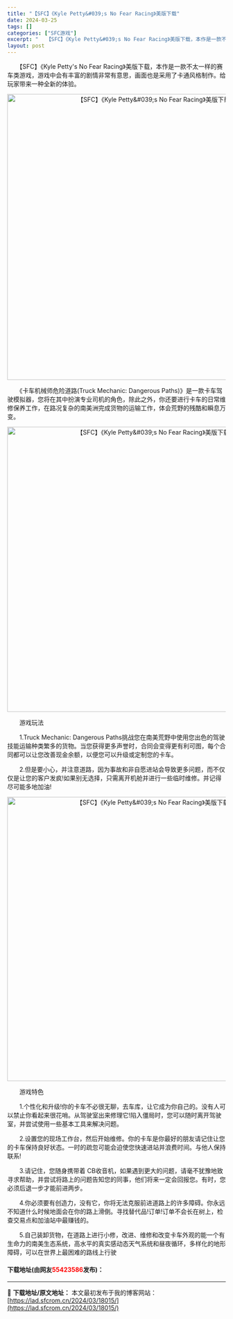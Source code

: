 ```yaml
---
title: "【SFC】《Kyle Petty&#039;s No Fear Racing》美版下载"
date: 2024-03-25
tags: []
categories: ["SFC游戏"]
excerpt: "　　【SFC】《Kyle Petty&#039;s No Fear Racing》美版下载，本作是一款不太一样的赛车类游戏，游戏中会有丰富的剧情非常有意思，画面也是采用了卡通风格制作。给玩家带来一种全新的体验。 　　《卡车机械师危险道路(Truck Mechanic: Dangerous Paths)&hellip;"
layout: post
---
```


 <p>　　【SFC】《Kyle Petty&#39;s No Fear Racing》美版下载，本作是一款不太一样的赛车类游戏，游戏中会有丰富的剧情非常有意思，画面也是采用了卡通风格制作。给玩家带来一种全新的体验。</p> <p align="center"><img align="" border="0" src="https://lad.sfcrom.cn/wp-content/uploads/2024/03/20240324_6600bdaccf76e.png" width="659" alt="【SFC】《Kyle Petty&amp;#039;s No Fear Racing》美版下载" /></p> <p>　　《卡车机械师危险道路(Truck Mechanic: Dangerous Paths)》是一款卡车驾驶模拟器，您将在其中扮演专业司机的角色，除此之外，你还要进行卡车的日常维修保养工作，在路况复杂的南美洲完成货物的运输工作，体会荒野的残酷和瞬息万变。</p> <p align="center"><img align="" border="0" src="https://lad.sfcrom.cn/wp-content/uploads/2024/03/20240324_6600bdae7e197.png" width="657" alt="【SFC】《Kyle Petty&amp;#039;s No Fear Racing》美版下载" /></p> <p>　　游戏玩法</p> <p>　　1.Truck Mechanic: Dangerous Paths挑战您在南美荒野中使用您出色的驾驶技能运输种类繁多的货物。当您获得更多声誉时，合同会变得更有利可图，每个合同都可以让您改善现金余额，以便您可以升级或定制您的卡车。</p> <p>　　2.但是要小心，并注意道路，因为事故和非自愿进站会导致更多问题，而不仅仅是让您的客户发疯!如果别无选择，只需离开机舱并进行一些临时维修。并记得尽可能多地加油!</p> <p align="center"><img align="" border="0" src="https://lad.sfcrom.cn/wp-content/uploads/2024/03/20240324_6600bdb01f6d1.png" width="655" alt="【SFC】《Kyle Petty&amp;#039;s No Fear Racing》美版下载" /></p> <p>　　游戏特色</p> <p>　　1.个性化和升级!你的卡车不必很无聊，去车库，让它成为你自己的。没有人可以禁止你看起来很花哨。从驾驶室出来修理它!陷入僵局时，您可以随时离开驾驶室，并尝试使用一些基本工具来解决问题。</p> <p>　　2.设置您的现场工作台，然后开始维修。你的卡车是你最好的朋友请记住让您的卡车保持良好状态。一时的疏忽可能会迫使您快速进站并浪费时间。与他人保持联系!</p> <p>　　3.请记住，您随身携带着 CB收音机，如果遇到更大的问题，请毫不犹豫地致寻求帮助，并尝试将路上的问题告知您的同事，他们将来一定会回报您。有时，您必须后退一步才能前进两步。</p> <p>　　4.你必须要有创造力，没有它，你将无法克服前进道路上的许多障碍。你永远不知道什么时候地面会在你的路上滑倒。寻找替代品!订单!订单不会长在树上，检查交易点和加油站中最赚钱的。</p> <p>　　5.自己装卸货物，在道路上进行小修，改进、维修和改变卡车外观的能一个有生命力的南美生态系统，高水平的真实感动态天气系统和昼夜循环，多样化的地形障碍，可以在世界上最困难的路线上行驶</p> <p><h4>下载地址(由网友<font color="red">55423586</font>发布)：</h4></p> 

---
📖 **下载地址/原文地址：** 本文最初发布于我的博客网站：[https://lad.sfcrom.cn/2024/03/18015/](https://lad.sfcrom.cn/2024/03/18015/)
